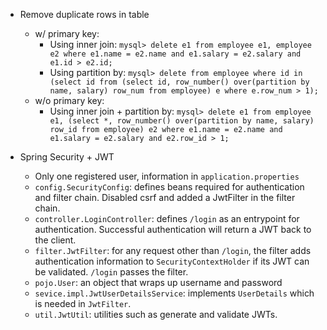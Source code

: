 * Remove duplicate rows in table
  * w/ primary key: 
    * Using inner join: `mysql> delete e1 from employee e1, employee e2 where e1.name = e2.name and e1.salary = e2.salary and e1.id > e2.id;`
    * Using partition by: `mysql> delete from employee where id in (select id from (select id, row_number() over(partition by name, salary) row_num from employee) e where e.row_num > 1);
      `
  * w/o primary key:
    * Using inner join + partition by: `mysql> delete e1 from employee e1, (select *, row_number() over(partition by name, salary) row_id from employee) e2 where e1.name = e2.name and e1.salary = e2.salary and e2.row_id > 1;
      `


* Spring Security + JWT
  * Only one registered user, information in `application.properties`
  * `config.SecurityConfig`: defines beans required for authentication and filter chain. Disabled csrf and added a JwtFilter in the filter chain.
  * `controller.LoginController`: defines `/login` as an entrypoint for authentication. Successful authentication will return a JWT back to the client.
  * `filter.JwtFilter`: for any request other than `/login`, the filter adds authentication information to `SecurityContextHolder` if its JWT can be validated. `/login` passes the filter.
  * `pojo.User`: an object that wraps up username and password
  * `sevice.impl.JwtUserDetailsService`: implements `UserDetails` which is needed in `JwtFilter`.
  * `util.JwtUtil`: utilities such as generate and validate JWTs.